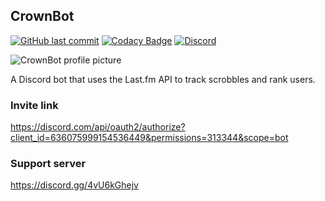 ## CrownBot

[![GitHub last commit](https://img.shields.io/github/last-commit/d-shaun/CrownBot?style=flat)]()
[![Codacy Badge](https://api.codacy.com/project/badge/Grade/05249f00a07e4a1ca3f816daca6b1094)](https://app.codacy.com/manual/d-shaun/CrownBot)
[![Discord](https://img.shields.io/discord/1001517710917767188.svg?label=Discord)](https://discord.gg/4vU6kGhejv)

![CrownBot profile picture](https://i.imgur.com/a6zovhE.png)

A Discord bot that uses the Last.fm API to track scrobbles and rank users.

### Invite link

<https://discord.com/api/oauth2/authorize?client_id=636075999154536449&permissions=313344&scope=bot>

### Support server

<https://discord.gg/4vU6kGhejv>
